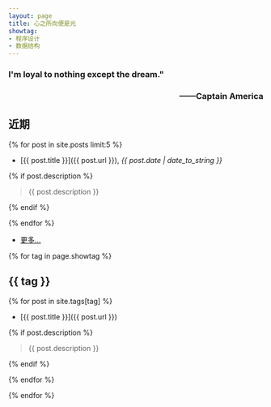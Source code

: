 ```yaml
---
layout: page
title: 心之所向便是光
showtag:
- 程序设计
- 数据结构
---
```


<h3 align="left">I'm loyal to nothing except the dream."</h3>
<h3 align="right">——Captain America</h3>

## 近期

{% for post in site.posts limit:5 %}

- [{{ post.title }}]({{ post.url }}), *{{ post.date | date_to_string }}*

{% if post.description %}

  > {{ post.description }}

{% endif %}

{% endfor %}

- [更多…](/archive)

{% for tag in page.showtag %}

## {{ tag }}

{% for post in site.tags[tag] %}

- [{{ post.title }}]({{ post.url }})

{% if post.description %}

  > {{ post.description }}

{% endif %}

{% endfor %}

{% endfor %}